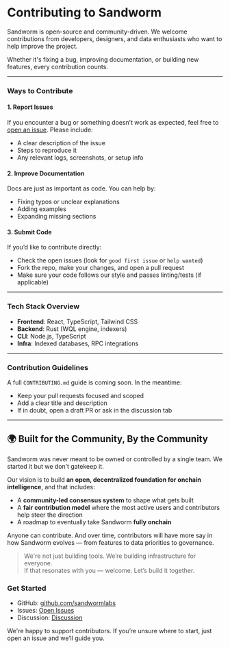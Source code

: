 # Contributing to Sandworm

Sandworm is open-source and community-driven. We welcome contributions from developers, designers, and data enthusiasts who want to help improve the project.

Whether it's fixing a bug, improving documentation, or building new features, every contribution counts.

---

### Ways to Contribute

#### 1. Report Issues

If you encounter a bug or something doesn’t work as expected, feel free to [open an issue](https://github.com/orgs/sand-worm-labs/discussions).
Please include:

- A clear description of the issue
- Steps to reproduce it
- Any relevant logs, screenshots, or setup info

#### 2. Improve Documentation

Docs are just as important as code.
You can help by:

- Fixing typos or unclear explanations
- Adding examples
- Expanding missing sections

#### 3. Submit Code

If you’d like to contribute directly:

- Check the open issues (look for `good first issue` or `help wanted`)
- Fork the repo, make your changes, and open a pull request
- Make sure your code follows our style and passes linting/tests (if applicable)

---

### Tech Stack Overview

- **Frontend**: React, TypeScript, Tailwind CSS
- **Backend**: Rust (WQL engine, indexers)
- **CLI**: Node.js, TypeScript
- **Infra**: Indexed databases, RPC integrations

---

### Contribution Guidelines

A full `CONTRIBUTING.md` guide is coming soon. In the meantime:

- Keep your pull requests focused and scoped
- Add a clear title and description
- If in doubt, open a draft PR or ask in the discussion tab

---

## 🌍 Built for the Community, By the Community

Sandworm was never meant to be owned or controlled by a single team. We started it but we don’t gatekeep it.

Our vision is to build **an open, decentralized foundation for onchain intelligence**, and that includes:

- A **community-led consensus system** to shape what gets built
- A **fair contribution model** where the most active users and contributors help steer the direction
- A roadmap to eventually take Sandworm **fully onchain**

Anyone can contribute. And over time, contributors will have more say in how Sandworm evolves — from features to data priorities to governance.

> We're not just building tools. We’re building infrastructure for everyone.  
> If that resonates with you — welcome. Let’s build it together.

### Get Started

- GitHub: [github.com/sandwormlabs](https://github.com/sandworm-labs)
- Issues: [Open Issues](https://github.com/sandworm-labs/web-app/issues)
- Discussion: [Discussion](https://github.com/orgs/sand-worm-labs/discussions)

We're happy to support contributors. If you’re unsure where to start, just open an issue and we’ll guide you.
